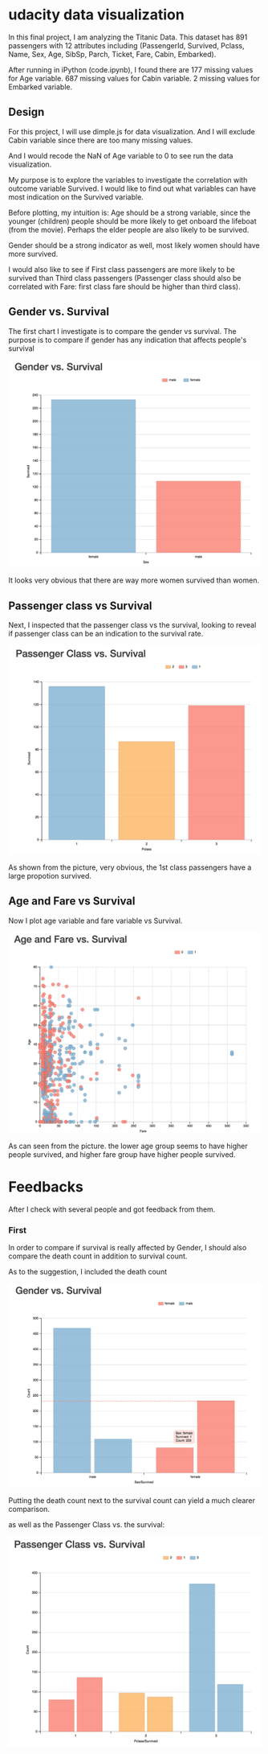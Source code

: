 # udacity data visualization
In this final project, I am analyzing the Titanic Data. This dataset has 891 passengers with 12 attributes including (PassengerId, Survived, Pclass, Name, Sex, Age, SibSp, Parch, Ticket, Fare, Cabin, Embarked).

After running in iPython (code.ipynb), I found there are 177 missing values for Age variable. 687 missing values for Cabin variable. 2 missing values for Embarked variable.

## Design
For this project, I will use dimple.js for data visualization. And I will exclude Cabin variable since there are too many missing values. 

And I would recode the NaN of Age variable to 0 to see run the data visualization.

My purpose is to explore the variables to investigate the correlation with outcome variable Survived. I would like to find out what variables can have most indication on the Survived variable.

Before plotting, my intuition is: Age should be a strong variable, since the younger (children) people should be more likely to get onboard the lifeboat (from the movie). Perhaps the elder people are also likely to be survived.

Gender should be a strong indicator as well, most likely women should have more survived.

I would also like to see if First class passengers are more likely to be survived than Third class passengers (Passenger class should also be correlated with Fare: first class fare should be higher than third class).

## Gender vs. Survival
The first chart I investigate is to compare the gender vs survival. The purpose is to compare if gender has any indication that affects people's survival

![First Chart](https://github.com/Shaunlipy/udacity_data_visualization/blob/master/pics/4.png)

It looks very obvious that there are way more women survived than women.

## Passenger class vs Survival
Next, I inspected that the passenger class vs the survival, looking to reveal if passenger class can be an indication to the survival rate. 

![second Chart](https://github.com/Shaunlipy/udacity_data_visualization/blob/master/pics/5.png)

As shown from the picture, very obvious, the 1st class passengers have a large propotion survived.

## Age and Fare vs Survival
Now I plot age variable and fare variable vs Survival.

![third Chart](https://github.com/Shaunlipy/udacity_data_visualization/blob/master/pics/3.png)

As can seen from the picture. the lower age group seems to have higher people survived, and higher fare group have higher people survived.

# Feedbacks

After I check with several people and got feedback from them.

### First

In order to compare if survival is really affected by Gender, I should also compare the death count in addition to survival count.

As to the suggestion, I included the death count 

![fourth Chart](https://github.com/Shaunlipy/udacity_data_visualization/blob/master/pics/1.png)

Putting the death count next to the survival count can yield a much clearer comparison.

as well as the Passenger Class vs. the survival:

![fifth Chart](https://github.com/Shaunlipy/udacity_data_visualization/blob/master/pics/2.png)






